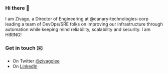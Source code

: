 ### Hi there 👋

I am Zivago, a Director of Engineering at @canary-technologies-corp leading a team of DevOps/SRE folks on improving our infrastructure through automation while keeping mind reliability, scalability and security. I am HIRING!

### Get in touch ✉️

- On Twitter [@zivagolee](https://twitter.com/zivagolee)
- On [LinkedIn](https://www.linkedin.com/in/zivagolee/)
